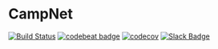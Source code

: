 # CampNet

[![Build Status](https://travis-ci.org/ThomasLee969/CampNet.svg?branch=master)](https://travis-ci.org/ThomasLee969/CampNet)
[![codebeat badge](https://codebeat.co/badges/09bdf607-8bb0-43a2-9ace-73d9cca02efa)](https://codebeat.co/projects/github-com-thomaslee969-campnet-master)
[![codecov](https://codecov.io/gh/ThomasLee969/CampNet/branch/master/graph/badge.svg)](https://codecov.io/gh/ThomasLee969/CampNet)
[![Slack Badge](https://img.shields.io/badge/Slack-join-orange.svg?logo=slack)](https://join.slack.com/t/campnet/shared_invite/enQtMjU0NTA5MTk4Mjc3LTQyN2ZmMThiYzg2MzkyOGRkNjViOGIwOWM5ZDZiMTYwNmZlYjQ4NDQ5MzdlZDdlMjVkMWY1NmMxMGFkMTNkN2E)
